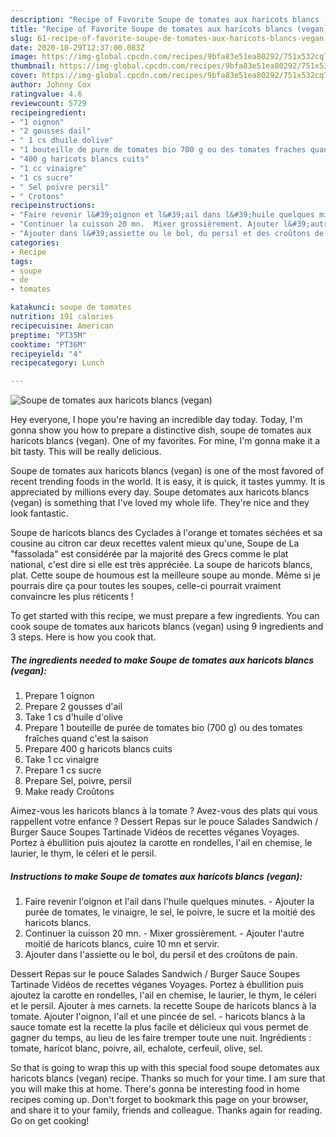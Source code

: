```yaml
---
description: "Recipe of Favorite Soupe ​de ​tomate​s aux​ haricots blancs (vegan)"
title: "Recipe of Favorite Soupe ​de ​tomate​s aux​ haricots blancs (vegan)"
slug: 61-recipe-of-favorite-soupe-de-tomates-aux-haricots-blancs-vegan
date: 2020-10-29T12:37:00.083Z
image: https://img-global.cpcdn.com/recipes/9bfa83e51ea80292/751x532cq70/soupe-de-tomates-aux-haricots-blancs-vegan-photo-principale-de-la-recette.jpg
thumbnail: https://img-global.cpcdn.com/recipes/9bfa83e51ea80292/751x532cq70/soupe-de-tomates-aux-haricots-blancs-vegan-photo-principale-de-la-recette.jpg
cover: https://img-global.cpcdn.com/recipes/9bfa83e51ea80292/751x532cq70/soupe-de-tomates-aux-haricots-blancs-vegan-photo-principale-de-la-recette.jpg
author: Johnny Cox
ratingvalue: 4.6
reviewcount: 5729
recipeingredient:
- "1 oignon"
- "2 gousses dail"
- " 1 cs dhuile dolive"
- "1 bouteille de pure de tomates bio 700 g ou des tomates fraches quand cest la saison"
- "400 g haricots blancs cuits"
- "1 cc vinaigre"
- "1 cs sucre"
- " Sel poivre persil"
- " Crotons"
recipeinstructions:
- "Faire revenir l&#39;oignon et l&#39;ail dans l&#39;huile quelques minutes.​ Ajouter la purée de tomates, le vinaigre, le sel, le poivre, le sucre et la moitié des haricots blancs."
- "Continuer la cuisson 20 mn.  Mixer grossièrement. Ajouter l&#39;autre moitié de haricots blancs, cuire 10 mn et servir."
- "Ajouter dans l&#39;assiette ou le bol, du persil et des croûtons de pain."
categories:
- Recipe
tags:
- soupe
- de
- tomates

katakunci: soupe de tomates 
nutrition: 191 calories
recipecuisine: American
preptime: "PT35M"
cooktime: "PT36M"
recipeyield: "4"
recipecategory: Lunch

---
```



![Soupe ​de ​tomate​s aux​ haricots blancs (vegan)](https://img-global.cpcdn.com/recipes/9bfa83e51ea80292/751x532cq70/soupe-de-tomates-aux-haricots-blancs-vegan-photo-principale-de-la-recette.jpg)

Hey everyone, I hope you're having an incredible day today. Today, I'm gonna show you how to prepare a distinctive dish, soupe ​de ​tomate​s aux​ haricots blancs (vegan). One of my favorites. For mine, I'm gonna make it a bit tasty. This will be really delicious.

Soupe ​de ​tomate​s aux​ haricots blancs (vegan) is one of the most favored of recent trending foods in the world. It is easy, it is quick, it tastes yummy. It is appreciated by millions every day. Soupe ​de ​tomate​s aux​ haricots blancs (vegan) is something that I've loved my whole life. They're nice and they look fantastic.

Soupe de haricots blancs des Cyclades à l&#39;orange et tomates séchées et sa cousine au citron car deux recettes valent mieux qu&#39;une, Soupe de La &#34;fassolada&#34; est considérée par la majorité des Grecs comme le plat national, c&#39;est dire si elle est très appréciée. La soupe de haricots blancs, plat. Cette soupe de houmous est la meilleure soupe au monde. Même si je pourrais dire ça pour toutes les soupes, celle-ci pourrait vraiment convaincre les plus réticents !


To get started with this recipe, we must prepare a few ingredients. You can cook soupe ​de ​tomate​s aux​ haricots blancs (vegan) using 9 ingredients and 3 steps. Here is how you cook that.

<!--inarticleads1-->

##### The ingredients needed to make Soupe ​de ​tomate​s aux​ haricots blancs (vegan):

1. Prepare 1 oignon
1. Prepare 2 gousses d&#39;ail
1. Take  ​1 cs d&#39;huile d&#39;olive
1. Prepare 1 bouteille de purée de tomates bio (700 g)​ ou des tomates fraîches quand c&#39;est la saison​
1. Prepare 400 g haricots blancs cuits
1. Take 1 cc vinaigre
1. Prepare 1 cs sucre
1. Prepare  Sel, poivre​, persil
1. Make ready  Croûtons​​​


Aimez-vous les haricots blancs à la tomate ? Avez-vous des plats qui vous rappellent votre enfance ? Dessert Repas sur le pouce Salades Sandwich / Burger Sauce Soupes Tartinade Vidéos de recettes véganes Voyages. Portez à ébullition puis ajoutez la carotte en rondelles, l&#39;ail en chemise, le laurier, le thym, le céleri et le persil. 

<!--inarticleads2-->

##### Instructions to make Soupe ​de ​tomate​s aux​ haricots blancs (vegan):

1. Faire revenir l&#39;oignon et l&#39;ail dans l&#39;huile quelques minutes.​ - Ajouter la purée de tomates, le vinaigre, le sel, le poivre, le sucre et la moitié des haricots blancs.
1. Continuer la cuisson 20 mn.  - Mixer grossièrement. - Ajouter l&#39;autre moitié de haricots blancs, cuire 10 mn et servir.
1. Ajouter dans l&#39;assiette ou le bol, du persil et des croûtons de pain.


Dessert Repas sur le pouce Salades Sandwich / Burger Sauce Soupes Tartinade Vidéos de recettes véganes Voyages. Portez à ébullition puis ajoutez la carotte en rondelles, l&#39;ail en chemise, le laurier, le thym, le céleri et le persil. Ajouter à mes carnets. la recette Soupe de haricots blancs à la tomate. Ajouter l&#39;oignon, l&#39;ail et une pincée de sel. - haricots blancs à la sauce tomate est la recette la plus facile et délicieux qui vous permet de gagner du temps, au lieu de les faire tremper toute une nuit. Ingrédients : tomate, haricot blanc, poivre, ail, echalote, cerfeuil, olive, sel. 

So that is going to wrap this up with this special food soupe ​de ​tomate​s aux​ haricots blancs (vegan) recipe. Thanks so much for your time. I am sure that you will make this at home. There's gonna be interesting food in home recipes coming up. Don't forget to bookmark this page on your browser, and share it to your family, friends and colleague. Thanks again for reading. Go on get cooking!
